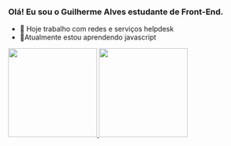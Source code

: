 ### Olá! Eu sou o Guilherme Alves estudante de Front-End.

- 🔭 Hoje trabalho com redes e serviços helpdesk
- 🌱Atualmente estou aprendendo javascript

<div>
  <a href="https://github.com/Guilherme-DEV21">
  <img height="180em" src="https://github-readme-stats.vercel.app/api?username=Guilherme-DEV21&show_icons=true&theme=cobalt&include_all_commits=true&count_private=true"/>
  <img height="180em" src="https://github-readme-stats.vercel.app/api/top-langs/?username=Guilherme-DEV21&layout=compact&langs_count=7&theme=cobalt"/>
</div>

